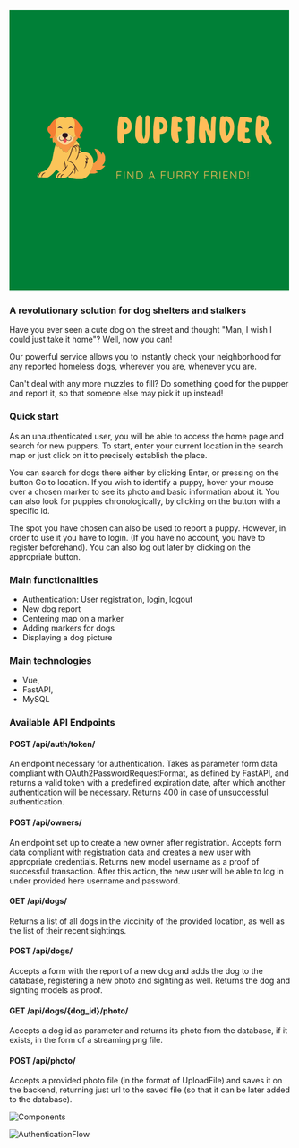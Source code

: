 ![PUPFINDER](./client/pupfinder-front/src/assets/PUPFINDER.png)

### A revolutionary solution for dog shelters and stalkers

Have you ever seen a cute dog on the street and thought "Man, I wish I could just take it home"?
Well, now you can!

Our powerful service allows you to instantly check your neighborhood for any reported homeless dogs, wherever you are, 
whenever you are.

Can't deal with any more muzzles to fill? Do something good for the pupper and report it, so that
someone else may pick it up instead!

### Quick start

As an unauthenticated user, you will be able to access the home page and search for new puppers.
To start, enter your current location in the search map or just click on it to precisely establish 
the place.

You can search for dogs there either by clicking Enter, or pressing on the button Go to location.
If you wish to identify a puppy, hover your mouse over a chosen marker to see its photo and basic 
information about it. You can also look for puppies chronologically, by clicking on the button with
a specific id.

The spot you have chosen can also be used to report a puppy. However, in order to use it you have to login.
(If you have no account, you have to register beforehand). You can also log out later by clicking on the appropriate button.

### Main functionalities

- Authentication: User registration, login, logout
- New dog report
- Centering map on a marker
- Adding markers for dogs
- Displaying a dog picture

### Main technologies
- Vue,
- FastAPI,
- MySQL

### Available API Endpoints

#### POST /api/auth/token/

An endpoint necessary for authentication. 
Takes as parameter form data compliant with OAuth2PasswordRequestFormat, as defined by FastAPI, and returns a valid token with a predefined expiration date, after which another authentication will be necessary. Returns 400 in case of unsuccessful authentication.

#### POST /api/owners/

An endpoint set up to create a new owner after registration. Accepts form data compliant with registration data and creates a new user with appropriate credentials. Returns new model username as a proof of successful transaction. After this action, the new user will be able to log in under provided here username and password.

#### GET /api/dogs/

Returns a list of all dogs in the viccinity of the provided location, as well as the list of their recent sightings.  

#### POST /api/dogs/

Accepts a form with the report of a new dog and adds the dog to the database, registering a new photo and sighting as well. Returns the dog and sighting models as proof.

#### GET /api/dogs/{dog_id}/photo/

Accepts a dog id as parameter and returns its photo from the database, if it exists, in the form of a streaming png file. 

#### POST /api/photo/

Accepts a provided photo file (in the format of UploadFile) and saves it on the backend, returning just url to the saved file (so that it can be later added to the database).


![Components](./server/puppies/components.jpg)

![AuthenticationFlow](./server/puppies/authflow.png)

